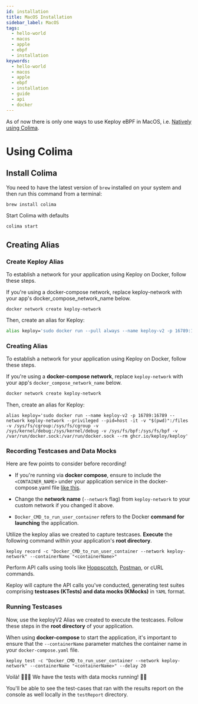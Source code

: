 ```yaml
---
id: installation
title: MacOS Installation
sidebar_label: MacOS
tags:
  - hello-world
  - macos
  - apple
  - ebpf
  - installation
keywords:
  - hello-world
  - macos
  - apple
  - ebpf
  - installation
  - guide
  - api
  - docker
---
```


As of now there is only one ways to use Keploy eBPF in MacOS, i.e. [Natively using Colima](#using-colima).

# Using Colima

## Install Colima

You need to have the latest version of `brew` installed on your system and then run this command from a terminal:

```zsh
brew install colima
```

Start Colima with defaults

```zsh
colima start
```

## Creating Alias

### Create Keploy Alias

To establish a network for your application using Keploy on Docker, follow these steps.

If you're using a docker-compose network, replace keploy-network with your app's docker_compose_network_name below.

```shell
docker network create keploy-network
```

Then, create an alias for Keploy:

```bash
alias keploy='sudo docker run --pull always --name keploy-v2 -p 16789:16789 --network keploy-network --privileged --pid=host -it -v "$(pwd)":/files -v /sys/fs/cgroup:/sys/fs/cgroup -v /sys/kernel/debug:/sys/kernel/debug -v /sys/fs/bpf:/sys/fs/bpf -v /var/run/docker.sock:/var/run/docker.sock --rm ghcr.io/keploy/keploy''
```

### Creating Alias

To establish a network for your application using Keploy on Docker, follow these steps.

If you're using a **docker-compose network**, replace `keploy-network` with your app's `docker_compose_network_name` below.

```zsh
docker network create keploy-network
```

Then, create an alias for Keploy:

```shell
alias keploy='sudo docker run --name keploy-v2 -p 16789:16789 --network keploy-network --privileged --pid=host -it -v "$(pwd)":/files -v /sys/fs/cgroup:/sys/fs/cgroup -v /sys/kernel/debug:/sys/kernel/debug -v /sys/fs/bpf:/sys/fs/bpf -v /var/run/docker.sock:/var/run/docker.sock --rm ghcr.io/keploy/keploy'
```

### Recording Testcases and Data Mocks

Here are few points to consider before recording!

- If you're running via **docker compose**, ensure to include the `<CONTAINER_NAME>` under your application service in the docker-compose.yaml file [like this](https://github.com/keploy/samples-python/blob/9d6cf40da2eb75f6e035bedfb30e54564785d5c9/flask-mongo/docker-compose.yml#L14).

- Change the **network name** (`--network` flag) from `keploy-network` to your custom network if you changed it above.
- `Docker_CMD_to_run_user_container` refers to the Docker **command for launching** the application.

Utilize the keploy alias we created to capture testcases. **Execute** the following command within your application's **root directory**.

```shell
keploy record -c "Docker_CMD_to_run_user_container --network keploy-network" --containerName "<containerName>"
```

Perform API calls using tools like [Hoppscotch](https://hoppscotch.io/), [Postman](https://www.postman.com/), or cURL commands.

Keploy will capture the API calls you've conducted, generating test suites comprising **testcases (KTests) and data mocks (KMocks)** in `YAML` format.

### Running Testcases

Now, use the keployV2 Alias we created to execute the testcases. Follow these steps in the **root directory** of your application.

When using **docker-compose** to start the application, it's important to ensure that the `--containerName` parameter matches the container name in your `docker-compose.yaml` file.

```shell
keploy test -c "Docker_CMD_to_run_user_container --network keploy-network" --containerName "<containerName>" --delay 20
```

Voilà! 🧑🏻‍💻 We have the tests with data mocks running! 🐰🎉

You'll be able to see the test-cases that ran with the results report on the console as well locally in the `testReport` directory.
